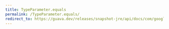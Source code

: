 ```yaml
---
title: TypeParameter.equals
permalink: /TypeParameter.equals/
redirect_to: https://guava.dev/releases/snapshot-jre/api/docs/com/google/common/reflect/TypeParameter.html#equals-java.lang.Object-
---
```

